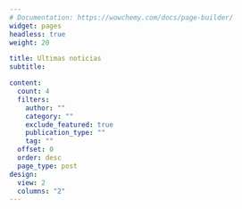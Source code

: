 ```yaml
---
# Documentation: https://wowchemy.com/docs/page-builder/
widget: pages
headless: true
weight: 20

title: Ultimas noticias
subtitle:

content:
  count: 4
  filters:
    author: ""
    category: ""
    exclude_featured: true
    publication_type: ""
    tag: ""
  offset: 0
  order: desc
  page_type: post
design:
  view: 2
  columns: "2"
---
```

